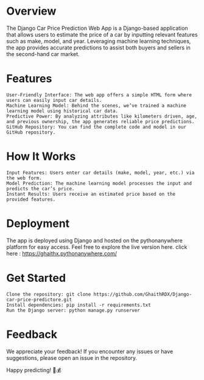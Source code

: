 # Overview

The Django Car Price Prediction Web App is a Django-based application that allows users to estimate the price of a car by inputting relevant features such as make, model, and year. Leveraging machine learning techniques, the app provides accurate predictions to assist both buyers and sellers in the second-hand car market.

# Features

    User-Friendly Interface: The web app offers a simple HTML form where users can easily input car details.
    Machine Learning Model: Behind the scenes, we’ve trained a machine learning model using historical car data.
    Predictive Power: By analyzing attributes like kilometers driven, age, and previous ownership, the app generates reliable price predictions.
    GitHub Repository: You can find the complete code and model in our GitHub repository.

# How It Works

    Input Features: Users enter car details (make, model, year, etc.) via the web form.
    Model Prediction: The machine learning model processes the input and predicts the car’s price.
    Instant Results: Users receive an estimated price based on the provided features.

# Deployment

The app is deployed using Django and hosted on the pythonanywhere platform for easy access. Feel free to explore the live version here.
click here : https://ghaithx.pythonanywhere.com/

# Get Started

    Clone the repository: git clone https://github.com/GhaithRDX/Django-car-price-predictore.git
    Install dependencies: pip install -r requirements.txt
    Run the Django server: python manage.py runserver

# Feedback

We appreciate your feedback! If you encounter any issues or have suggestions, please open an issue in the repository.

Happy predicting! 🚗💰
